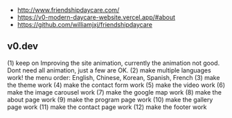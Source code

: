 - http://www.friendshipdaycare.com/
- https://v0-modern-daycare-website.vercel.app/#about
- https://github.com/williamjxj/friendshipdaycare

## v0.dev

(1) keep on Improving the site animation, currently the animation not good. Dont need all animation, just a few are OK. 
(2) make multiple languages work! the menu order: English, Chinese, Korean, Spanish, French
(3) make the theme work
(4) make the contact form work
(5) make the video work
(6) make the image carousel work
(7) make the google map work
(8) make the about page work
(9) make the program page work
(10) make the gallery page work
(11) make the contact page work
(12) make the footer work   